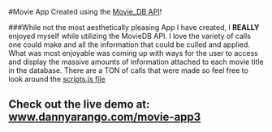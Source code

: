 #Movie App Created using the [Movie_DB API](https://www.themoviedb.org/)!

###While not the most aesthetically pleasing App I have created, I **REALLY** enjoyed myself while utilizing the MovieDB API.  I love the variety of calls one could make and all the information that could be culled and applied. What was most enjoyable was coming up with ways for the user to access and display the massive amounts of information attached to each movie title in the database.  There are a TON of calls that were made so feel free to look around the [scripts.js file](../master/js/scripts.js)

## Check out the live demo at: www.dannyarango.com/movie-app3
